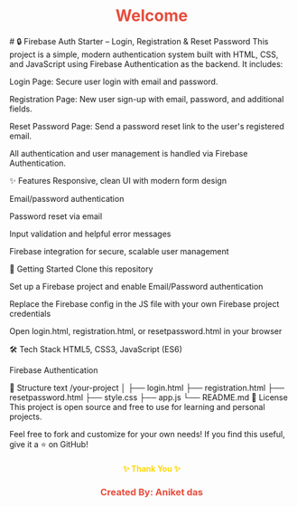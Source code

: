 <h1 align="center" style="color:#e74c3c;">Welcome</h1>
# 🔒 Firebase Auth Starter – Login, Registration & Reset Password
This project is a simple, modern authentication system built with HTML, CSS, and JavaScript using Firebase Authentication as the backend. It includes:

Login Page: Secure user login with email and password.

Registration Page: New user sign-up with email, password, and additional fields.

Reset Password Page: Send a password reset link to the user's registered email.

All authentication and user management is handled via Firebase Authentication.

✨ Features
Responsive, clean UI with modern form design

Email/password authentication

Password reset via email

Input validation and helpful error messages

Firebase integration for secure, scalable user management

🚀 Getting Started
Clone this repository

Set up a Firebase project and enable Email/Password authentication

Replace the Firebase config in the JS file with your own Firebase project credentials

Open login.html, registration.html, or resetpassword.html in your browser

🛠️ Tech Stack
HTML5, CSS3, JavaScript (ES6)

Firebase Authentication

📂 Structure
text
/your-project
│
├── login.html
├── registration.html
├── resetpassword.html
├── style.css
├── app.js
└── README.md
📧 License
This project is open source and free to use for learning and personal projects.

Feel free to fork and customize for your own needs!
If you find this useful, give it a ⭐️ on GitHub!

<h4 align="center" style="color:gold;">✨ Thank You ✨</h4> 
<h3 align="center" style="color:#e74c3c;">Created By: Aniket das</h3>
